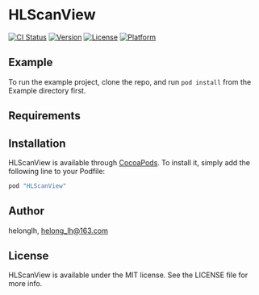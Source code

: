 # HLScanView

[![CI Status](http://img.shields.io/travis/helonglh/HLScanView.svg?style=flat)](https://travis-ci.org/helonglh/HLScanView)
[![Version](https://img.shields.io/cocoapods/v/HLScanView.svg?style=flat)](http://cocoapods.org/pods/HLScanView)
[![License](https://img.shields.io/cocoapods/l/HLScanView.svg?style=flat)](http://cocoapods.org/pods/HLScanView)
[![Platform](https://img.shields.io/cocoapods/p/HLScanView.svg?style=flat)](http://cocoapods.org/pods/HLScanView)

## Example

To run the example project, clone the repo, and run `pod install` from the Example directory first.

## Requirements

## Installation

HLScanView is available through [CocoaPods](http://cocoapods.org). To install
it, simply add the following line to your Podfile:

```ruby
pod "HLScanView"
```

## Author

helonglh, helong_lh@163.com

## License

HLScanView is available under the MIT license. See the LICENSE file for more info.
